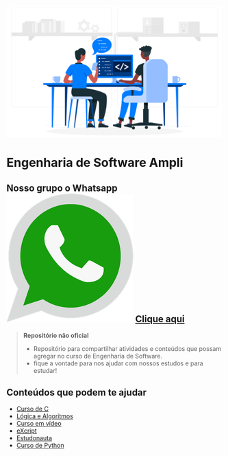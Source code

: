 ![Engenharia de Software](/capa.png)

# Engenharia de Software Ampli

## Nosso grupo o Whatsapp ![Grupo](/zap.png) [Clique aqui](<https://chat.whatsapp.com/GHEIZQZeZ9v5cqfe2BVdff>)

> **Repositório não oficial**
>
> - Repositório para compartilhar atividades e conteúdos que possam agregar no curso de Engenharia de Software.
> - fique a vontade para nos ajudar com nossos estudos e para estudar!
>
## Conteúdos que podem te ajudar

- [Curso de C](https://youtube.com/playlist?list=PLqJK4Oyr5WSjjEQCKkX6oXFORZX7ro3DA)
- [Lógica e Algoritmos](https://www.udemy.com/course/curso-algoritmos-logica-de-programacao/)
- [Curso em vídeo](https://www.youtube.com/c/CursoemV%C3%ADdeo)
- [eXcript](https://www.youtube.com/watch?v=FH7YrE0RjWE&list=PLesCEcYj003SwVdufCQM5FIbrOd0GG1M4)
- [Estudonauta](https://www.estudonauta.com/)
- [Curso de Python](https://www.youtube.com/watch?v=S9uPNppGsGo&list=PLvE-ZAFRgX8hnECDn1v9HNTI71veL3oW0)
